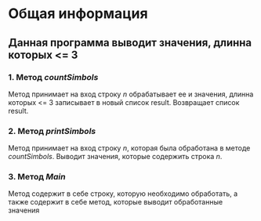 # Общая информация
## Данная программа выводит значения, длинна которых <= 3 

### 1. Метод _countSimbols_

Метод принимает на вход строку _n_ обрабатывает ее и значения, длинна которых <= 3 записывает в новый список result.
Возвращает список result.


### 2. Метод _printSimbols_

Метод принимает на вход строку _n_, которая была обработана в методе _countSimbols_.
Выводит значения, которые содержить строка _n_.


### 3. Метод _Main_

Метод содержит в себе строку, которую необходимо обработать, а также содержит в себе метод, которые выводит обработанные значения